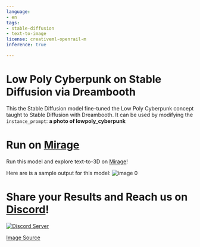 ```yaml
---
language:
- en
tags:
- stable-diffusion
- text-to-image
license: creativeml-openrail-m
inference: true

---
```

# Low Poly Cyberpunk on Stable Diffusion via Dreambooth

This the Stable Diffusion model fine-tuned the Low Poly Cyberpunk concept taught to Stable Diffusion with Dreambooth.
It can be used by modifying the `instance_prompt`: **a photo of lowpoly_cyberpunk**

# Run on [Mirage](https://app.mirageml.com)
Run this model and explore text-to-3D on [Mirage](https://app.mirageml.com)!

Here are is a sample output for this model:
![image 0](https://huggingface.co/MirageML/lowpoly-cyberpunk/resolve/main/output.png)

# Share your Results and Reach us on [Discord](https://discord.gg/9B2Pu2bEvj)!

[![Discord Server](https://discord.com/api/guilds/1022387303022338058/widget.png?style=banner2)](https://discord.gg/9B2Pu2bEvj)

[Image Source](https://www.behance.net/search/images?similarStyleImagesId=847895439)